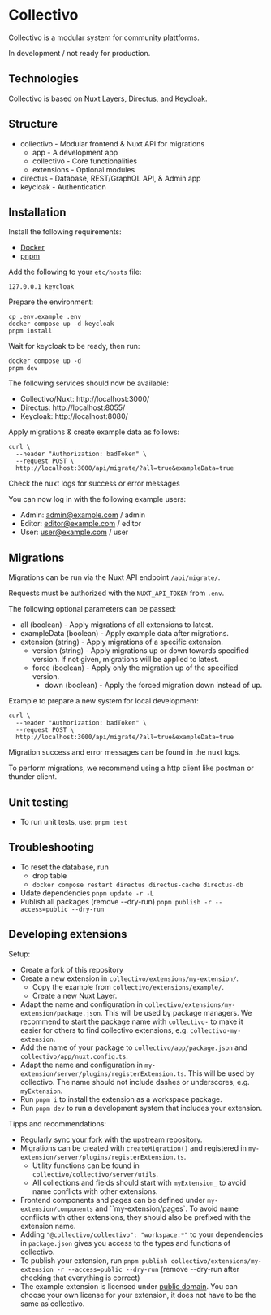 # Collectivo

Collectivo is a modular system for community plattforms.

In development / not ready for production.

## Technologies

Collectivo is based on [Nuxt Layers](https://nuxt.com/docs/guide/going-further/layers), [Directus](https://directus.io/), and [Keycloak](https://www.keycloak.org/).

## Structure

- collectivo - Modular frontend & Nuxt API for migrations
  - app - A development app
  - collectivo - Core functionalities
  - extensions - Optional modules
- directus - Database, REST/GraphQL API, & Admin app
- keycloak - Authentication

## Installation

Install the following requirements:

- [Docker](https://docs.docker.com/get-docker/)
- [pnpm](https://pnpm.io/installation)

Add the following to your `etc/hosts` file:

```
127.0.0.1 keycloak
```

Prepare the environment:

```
cp .env.example .env
docker compose up -d keycloak
pnpm install
```

Wait for keycloak to be ready, then run:

```
docker compose up -d
pnpm dev
```

The following services should now be available:

- Collectivo/Nuxt: http://localhost:3000/
- Directus: http://localhost:8055/
- Keycloak: http://localhost:8080/

Apply migrations & create example data as follows:

```
curl \
  --header "Authorization: badToken" \
  --request POST \
  http://localhost:3000/api/migrate/?all=true&exampleData=true
```

Check the nuxt logs for success or error messages

You can now log in with the following example users:

- Admin: admin@example.com / admin
- Editor: editor@example.com / editor
- User: user@example.com / user

## Migrations

Migrations can be run via the Nuxt API endpoint `/api/migrate/`.

Requests must be authorized with the `NUXT_API_TOKEN` from `.env`.

The following optional parameters can be passed:

- all (boolean) - Apply migrations of all extensions to latest.
- exampleData (boolean) - Apply example data after migrations.
- extension (string) - Apply migrations of a specific extension.
  - version (string) - Apply migrations up or down towards specified version. If not given, migrations will be applied to latest.
  - force (boolean) - Apply only the migration up of the specified version.
    - down (boolean) - Apply the forced migration down instead of up.

Example to prepare a new system for local development:

```
curl \
  --header "Authorization: badToken" \
  --request POST \
  http://localhost:3000/api/migrate/?all=true&exampleData=true
```

Migration success and error messages can be found in the nuxt logs.

To perform migrations, we recommend using a http client like postman or thunder client.

## Unit testing

- To run unit tests, use: `pnpm test`

## Troubleshooting

- To reset the database, run
  - drop table
  - `docker compose restart directus directus-cache directus-db`
- Udate dependencies `pnpm update -r -L`
- Publish all packages (remove --dry-run) `pnpm publish -r --access=public --dry-run`

## Developing extensions

Setup:

- Create a fork of this repository
- Create a new extension in `collectivo/extensions/my-extension/`.
  - Copy the example from `collectivo/extensions/example/`.
  - Create a new [Nuxt Layer](https://nuxt.com/docs/guide/going-further/layers).
- Adapt the name and configuration in `collectivo/extensions/my-extension/package.json`. This will be used by package managers. We recommend to start the package name with `collectivo-` to make it easier for others to find collectivo extensions, e.g. `collectivo-my-extension`.
- Add the name of your package to `collectivo/app/package.json` and `collectivo/app/nuxt.config.ts`.
- Adapt the name and configuration in `my-extension/server/plugins/registerExtension.ts`. This will be used by collectivo. The name should not include dashes or underscores, e.g. `myExtension`.
- Run `pnpm i` to install the extension as a workspace package.
- Run `pnpm dev` to run a development system that includes your extension.

Tipps and recommendations:

- Regularly [sync your fork](https://docs.github.com/en/pull-requests/collaborating-with-pull-requests/working-with-forks/syncing-a-fork) with the upstream repository.
- Migrations can be created with `createMigration()` and registered in `my-extension/server/plugins/registerExtension.ts`.
  - Utility functions can be found in `collectivo/collectivo/server/utils`.
  - All collections and fields should start with `myExtension_` to avoid name conflicts with other extensions.
- Frontend components and pages can be defined under `my-extension/components` and ``my-extension/pages`. To avoid name conflicts with other extensions, they should also be prefixed with the extension name.
- Adding `"@collectivo/collectivo": "workspace:*"` to your dependencies in `package.json` gives you access to the types and functions of collectivo.
- To publish your extension, run `pnpm publish collectivo/extensions/my-extension -r --access=public --dry-run` (remove --dry-run after checking that everything is correct)
- The example extension is licensed under [public domain](https://de.wikipedia.org/wiki/Unlicense). You can choose your own license for your extension, it does not have to be the same as collectivo.
